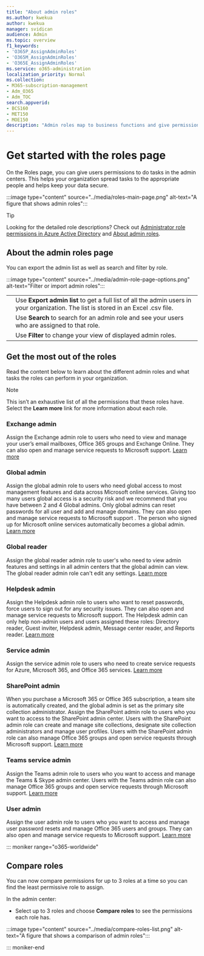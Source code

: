 ```yaml
---
title: "About admin roles"
ms.author: kwekua
author: kwekua
manager: svidican
audience: Admin
ms.topic: overview
f1_keywords:
- 'O365P_AssignAdminRoles'
- 'O365M_AssignAdminRoles'
- 'O365E_AssignAdminRoles'
ms.service: o365-administration
localization_priority: Normal
ms.collection: 
- M365-subscription-management
- Adm_O365
- Adm_TOC
search.appverid:
- BCS160
- MET150
- MOE150
description: "Admin roles map to business functions and give permissions to do specific tasks in the admin center. For example, the Service admin opens support tickets with Microsoft."
---
```


# Get started with the roles page

On the Roles page, you can give users permissions to do tasks in the admin centers. This helps your organization spread tasks to the appropriate people and helps keep your data secure.

:::image type="content" source="../media/roles-main-page.png" alt-text="A figure that shows admin roles":::

> [!TIP]
> Looking for the detailed role descriptions? Check out [Administrator role permissions in Azure Active Directory](https://docs.microsoft.com/azure/active-directory/users-groups-roles/directory-assign-admin-roles#available-roles) and [About admin roles](https://docs.microsoft.com/office365/admin/add-users/about-admin-roles).

## About the admin roles page

You can export the admin list as well as search and filter by role.

:::image type="content" source="../media/admin-role-page-options.png" alt-text="Filter or import admin roles":::

|||
|:-----|:-----|
|  <br/> |Use **Export admin list** to get a full list of all the admin users in your organization. The list is stored in an Excel .csv file.   <br/> |
|  <br/> |Use **Search** to search for an admin role and see your users who are assigned to that role.   <br/> |
|  <br/> |Use **Filter** to change your view of displayed admin roles.   <br/> |

## Get the most out of the roles

Read the content below to learn about the different admin roles and what tasks the roles can perform in your organization.

> [!NOTE]
This isn’t an exhaustive list of all the permissions that these roles have. Select the **Learn more** link for more information about each role.

### Exchange admin

Assign the Exchange admin role to users who need to view and manage your user’s email mailboxes, Office 365 groups and Exchange Online. They can also open and manage service requests to Microsoft support. [Learn more](https://docs.microsoft.com/office365/admin/add-users/about-exchange-online-admin-role)

### Global admin

Assign the global admin role to users who need global access to most management features and data across Microsoft online services. Giving too many users global access is a security risk and we recommend that you have between 2 and 4 Global admins. Only global admins can reset passwords for all user and add and manage domains. They can also open and manage service requests to Microsoft support . The person who signed up for Microsoft online services automatically becomes a global admin. [Learn more](https://docs.microsoft.com/office365/admin/add-users/about-admin-roles#roles-available-in-the-microsoft-365-admin-center)

### Global reader

Assign the global reader admin role to user's who need to view admin features and settings in all admin centers that the global admin can view. The global reader admin role can't edit any settings. [Learn more](https://docs.microsoft.com/office365/admin/add-users/about-admin-roles#roles-available-in-the-microsoft-365-admin-center)

### Helpdesk admin

Assign the Helpdesk admin role to users who want to reset passwords, force users to sign out for any security issues. They can also open and manage service requests to Microsoft support. The Helpdesk admin can only help non-admin users and users assigned these roles: Directory reader, Guest inviter, Helpdesk admin, Message center reader, and Reports reader. [Learn more](https://docs.microsoft.com/office365/admin/add-users/about-admin-roles#roles-available-in-the-microsoft-365-admin-center)

### Service admin

Assign the service admin role to users who need to create service requests for Azure, Microsoft 365, and Office 365 services. [Learn more](https://docs.microsoft.com/office365/admin/add-users/about-admin-roles#roles-available-in-the-microsoft-365-admin-center)

### SharePoint admin

When you purchase a Microsoft 365 or Office 365 subscription, a team site is automatically created, and the global admin is set as the primary site collection administrator. Assign the SharePoint admin role to users who you want to access to the SharePoint admin center. Users with the SharePoint admin role can create and manage site collections, designate site collection administrators and manage user profiles. Users with the SharePoint admin role can also manage Office 365 groups and open service requests through Microsoft support. [Learn more](https://docs.microsoft.com/sharepoint/sharepoint-admin-role)

### Teams service admin

Assign the Teams admin role to users who you want to access and manage the Teams & Skype admin center. Users with the Teams admin role can also manage Office 365 groups and open service requests through Microsoft support. [Learn more](https://docs.microsoft.com/MicrosoftTeams/using-admin-roles)

### User admin

Assign the user admin role to users who you want to access and manage user password resets and manage Office 365 users and groups. They can also open and manage service requests to Microsoft support. [Learn more](https://docs.microsoft.com/office365/admin/add-users/about-admin-roles#roles-available-in-the-microsoft-365-admin-center)

::: moniker range="o365-worldwide"

## Compare roles

You can now compare permissions for up to 3 roles at a time so you can find the least permissive role to assign.

In the admin center:

- Select up to 3 roles and choose **Compare roles** to see the permissions each role has.

:::image type="content" source="../media/compare-roles-list.png" alt-text="A figure that shows a comparison of admin roles":::

::: moniker-end
